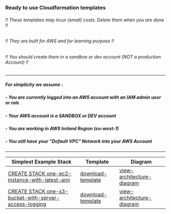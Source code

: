 ### Ready to use Cloudformation templates
###### !! These templates may incur (small) costs. Delete them when you are done !!
###### !! They are built for AWS and for learning purpose !!
###### !! You should create them in a sandbox or dev account (NOT a production Account) !!
---
##### For simplicity we assume :
##### - You are currently logged into an AWS account with an IAM admin user or role 
##### - Your AWS account is a SANDBOX or DEV account
##### - You are working in AWS Ireland Region (eu-west-1)
##### - You still have your "Default VPC" Network into your AWS Account
---
| Simplest Example Stack |  Template | Diagram |
| --- | --- | --- |
| <a href='https://eu-west-1.console.aws.amazon.com/cloudformation/home?region=eu-west-1#/stacks/create/review?templateURL=https://s3.eu-west-1.amazonaws.com/welcloud.io.aws-simplest-example/cloudformation-templates/ec2/one-ec2-instance-with-latest-ami.template.yaml&stackName=one-ec2-instance-with-latest-ami' target='_blank'>CREATE STACK one-ec2-instance-with-latest-ami</a> | [download-template](https://s3.eu-west-1.amazonaws.com/welcloud.io.aws-simplest-example/cloudformation-templates/ec2/one-ec2-instance-with-latest-ami.template.yaml) | [view-architecture-diagram](https://s3.eu-west-1.amazonaws.com/welcloud.io.aws-simplest-example/architecture-diagrams/ec2/one-ec2-instance-with-latest-ami.png) |
| <a href='https://eu-west-1.console.aws.amazon.com/cloudformation/home?region=eu-west-1#/stacks/create/review?templateURL=https://s3.eu-west-1.amazonaws.com/welcloud.io.aws-simplest-example/cloudformation-templates/s3/one-s3-bucket-with-server-access-logging.template.yaml&stackName=one-s3-bucket-with-server-access-logging' target='_blank'>CREATE STACK one-s3-bucket-with-server-access-logging</a> | [download-template](https://s3.eu-west-1.amazonaws.com/welcloud.io.aws-simplest-example/cloudformation-templates/s3/one-s3-bucket-with-server-access-logging.template.yaml) | [view-architecture-diagram](https://s3.eu-west-1.amazonaws.com/welcloud.io.aws-simplest-example/architecture-diagrams/s3/one-s3-bucket-with-server-access-logging.png) |
